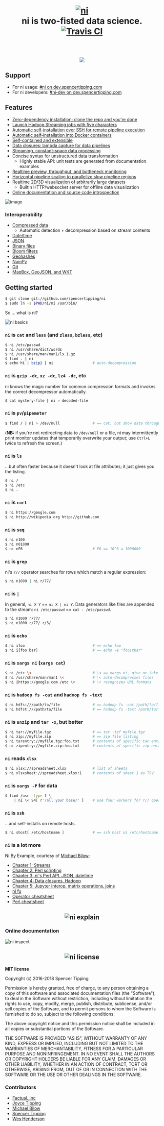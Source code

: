 <h1 align="center">
<br>
<a href="https://github.com/spencertipping/ni"><img src="http://spencertipping.com/ni-logo.png" alt="ni"></a>
<br>
ni is two-fisted data science. <a href='https://travis-ci.org/spencertipping/ni'><img src='https://travis-ci.org/spencertipping/ni.svg?branch=develop' alt='Travis CI'></a>
<br>
<br>
<br>
<img src='http://spencertipping.com/ni-osm.gif'>
</h1>

## Support
- For ni usage: [#ni on dev.spencertipping.com](https://dev.spencertipping.com/channel/ni)
- For ni developers: [#ni-dev on dev.spencertipping.com](https://dev.spencertipping.com/channel/ni-dev)

## Features
- [Zero-dependency installation: clone the repo and you're done](#getting-started)
- [Launch Hadoop Streaming jobs with five characters](doc/ni_by_example_4.md#hadoop-streaming-mapreduce)
- [Automatic self-installation over SSH for remote pipeline execution](doc/net.md)
- [Automatic self-installation into Docker containers](doc/container.md)
- [Self-contained and extensible](doc/libraries.md)
- [Data closures: lambda capture for data pipelines](doc/closure.md)
- [Streaming, constant-space data processing](doc/stream.md)
- [Concise syntax for unstructured data transformation](doc/ni_fu.md)
  - Highly stable API: unit tests are generated from documentation examples
- [Realtime preview, throughput, and bottleneck monitoring](doc/monitor.md)
- [Horizontal pipeline scaling to parallelize slow pipeline regions](doc/scale.md)
- [Realtime 2D/3D visualization of arbitrarily large datasets](https://github.com/spencertipping/www/blob/master/audio.md)
  - Builtin HTTP/websocket server for offline data visualization
- [Online documentation and source code introspection](#online-documentation)

![image](http://storage6.static.itmages.com/i/18/0306/h_1520341324_1461936_f6fd3073ba.png)

### Interoperability
- [Compressed data](https://github.com/spencertipping/osm#openstreetmap-data-processing)
  - Automatic detection + decompression based on stream contents
- [Date/time](doc/ni_by_example_3.md#time-perl-functions)
- [JSON](doc/ni_by_example_3.md#json-io)
- [Binary files](doc/binary.md)
- [Bloom filters](doc/bloom.md)
- [Geohashes](doc/ni_by_example_3.md#geographic-perl-functions)
- [NumPy](doc/matrix.md#numpy-interop)
- [Git](doc/git.md)
- [MapBox, GeoJSON, and WKT](doc/wkt.md)

## Getting started
```sh
$ git clone git://github.com/spencertipping/ni
$ sudo ln -s $PWD/ni/ni /usr/bin/
```

So ... what is ni?

![ni basics](http://spencertipping.com/ni-basics.gif)

### `ni` is `cat` and `less` (and `zless`, `bzless`, etc)
```sh
$ ni /etc/passwd
$ ni /usr/share/dict/words
$ ni /usr/share/man/man1/ls.1.gz
$ find . | ni
$ echo hi | bzip2 | ni                  # auto-decompression
```

### `ni` is `gzip -dc`, `xz -dc`, `lz4 -dc`, etc
ni knows the magic number for common compression formats and invokes the correct
decompressor automatically.

```sh
$ cat mystery-file | ni > decoded-file
```

### `ni` is `pv`/`pipemeter`
```sh
$ find / | ni > /dev/null               # == cat, but show data throughput
```

(**NB:** if you're not redirecting data to `/dev/null` or a file, ni may
intermittently print monitor updates that temporarily overwrite your output; use
`Ctrl+L` twice to refresh the screen.)

### `ni` is `ls`
...but often faster because it doesn't look at file attributes; it just gives
you the listing.

```sh
$ ni /
$ ni /etc
$ ni .
```

### `ni` is `curl`
```sh
$ ni https://google.com
$ ni http://wikipedia.org http://github.com
```

### `ni` is `seq`
```sh
$ ni n100
$ ni n01000
$ ni nE6                                # E6 == 10^6 = 1000000
```

### `ni` is `grep`
ni's `r//` operator searches for rows which match a regular expression:

```sh
$ ni n1000 | ni r/77/
```

### `ni` is `|`
In general, `ni X Y` == `ni X | ni Y`. Data generators like files are appended
to the stream: `ni /etc/passwd` == `cat - /etc/passwd`.

```sh
$ ni n1000 r/77/
$ ni n1000 r/77/ r/3/
```

### `ni` is `echo`
```sh
$ ni ifoo                               # == echo foo
$ ni i[foo bar]                         # == echo -e "foo\tbar"
```

### `ni` is `xargs ni` (`xargs cat`)
```sh
$ ni /etc \<                            # \< == xargs ni, give or take
$ ni /usr/share/man/man1 \<             # \< auto-decompresses files
$ ni ihttps://google.com /etc \<        # \< recognizes URL formats
```

### `ni` is `hadoop fs -cat` and `hadoop fs -text`
```sh
$ ni hdfs:///path/to/file               # == hadoop fs -cat /path/to/file
$ ni hdfst:///path/to/file              # == hadoop fs -text /path/to/file
```

### `ni` is `unzip` and `tar -x`, but better
```sh
$ ni tar://myfile.tgz                   # == tar -tzf myfile.tgz
$ ni zip://myfile.zip                   # == zip file listing
$ ni tarentry://myfile.tgz:foo.txt      # contents of specific tar entry
$ ni zipentry://myfile.zip:foo.txt      # contents of specific zip entry
```

### `ni` reads `xlsx`
```sh
$ ni xlsx://spreadsheet.xlsx            # list of sheets
$ ni xlsxsheet://spreadsheet.xlsx:1     # contents of sheet 1 as TSV
```

### `ni` is `xargs -P` for data
```sh
$ find /usr -type f \
    | ni \< S4[ r'/all your base/' ]    # use four workers for r// operator
```

### `ni` is `ssh`
...and self-installs on remote hosts.

```sh
$ ni shost[ /etc/hostname ]             # == ssh host ni /etc/hostname | ni
```

### `ni` is a lot more
Ni By Example, courtesy of [Michael Bilow](https://github.com/michaelbilow):

- [Chapter 1: Streams](doc/ni_by_example_1.md)
- [Chapter 2: Perl scripting](doc/ni_by_example_2.md)
- [Chapter 3: ni's Perl API, JSON, datetime](doc/ni_by_example_3.md)
- [Chapter 4: Data closures, Hadoop](doc/ni_by_example_4.md)
- [Chapter 5: Jupyter interop, matrix operations, joins](doc/ni_by_example_5.md)
- [ni fu](doc/ni_fu.md)
- [Operator cheatsheet](doc/cheatsheet_op.md)
- [Perl cheatsheet](doc/cheatsheet_perl.md)

<h2 align='center'>
<img alt='ni explain' src='http://spencertipping.com/ni-explain.png'>
</h2>

### Online documentation
![ni inspect](http://spencertipping.com/ni-inspect.gif)

<h2 align='center'>
<img alt='ni license' src='http://spencertipping.com/ni-license.png'>
</h2>

**MIT license**

Copyright (c) 2016-2018 Spencer Tipping

Permission is hereby granted, free of charge, to any person obtaining a copy
of this software and associated documentation files (the "Software"), to deal
in the Software without restriction, including without limitation the rights
to use, copy, modify, merge, publish, distribute, sublicense, and/or sell
copies of the Software, and to permit persons to whom the Software is
furnished to do so, subject to the following conditions:

The above copyright notice and this permission notice shall be included in
all copies or substantial portions of the Software.

THE SOFTWARE IS PROVIDED "AS IS", WITHOUT WARRANTY OF ANY KIND, EXPRESS OR
IMPLIED, INCLUDING BUT NOT LIMITED TO THE WARRANTIES OF MERCHANTABILITY,
FITNESS FOR A PARTICULAR PURPOSE AND NONINFRINGEMENT. IN NO EVENT SHALL THE
AUTHORS OR COPYRIGHT HOLDERS BE LIABLE FOR ANY CLAIM, DAMAGES OR OTHER
LIABILITY, WHETHER IN AN ACTION OF CONTRACT, TORT OR OTHERWISE, ARISING FROM,
OUT OF OR IN CONNECTION WITH THE SOFTWARE OR THE USE OR OTHER DEALINGS IN THE
SOFTWARE.

### Contributors
- [Factual, Inc](https://github.com/Factual)
- [Joyce Tipping](https://github.com/joycetipping)
- [Michael Bilow](https://github.com/michaelbilow)
- [Spencer Tipping](https://github.com/spencertipping)
- [Wes Henderson](https://github.com/weshenderson)
